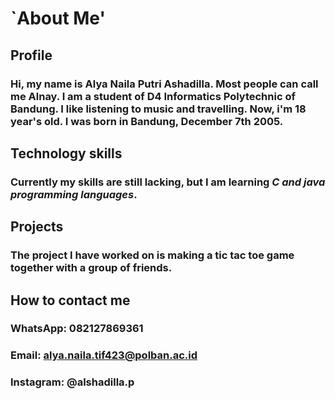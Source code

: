 # `About Me'

## **Profile**
### Hi, my name is Alya Naila Putri Ashadilla. Most people can call me Alnay.​ I am a student of D4 Informatics Polytechnic of Bandung. I like listening to music and travelling. Now, i'm 18 year's old. I was born in Bandung, December 7th 2005.

## Technology skills
### Currently my skills are still lacking, but I am learning _C and java programming languages_.

## Projects
### The project I have worked on is making a tic tac toe game together with a group of friends.

## How to contact me
### WhatsApp: 082127869361
### Email: alya.naila.tif423@polban.ac.id
### Instagram: @alshadilla.p



<!--
**alnayyy/alnayyy** is a ✨ _special_ ✨ repository because its `README.md` (this file) appears on your GitHub profile.

Here are some ideas to get you started :
- 🔭 I’m currently working on ...
- 🌱 I’m currently learning ...
- 👯 I’m looking to collaborate on ...
- 🤔 I’m looking for help with ...
- 💬 Ask me about ...
- 📫 How to reach me: ...
- 😄 Pronouns: ...
- ⚡ Fun fact: ...
-->
